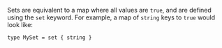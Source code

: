 Sets are equivalent to a map where all values are `true`, and are defined using the `set` keyword.
For example, a map of `string` keys to `true` would look like:

```zap
type MySet = set { string }
```
